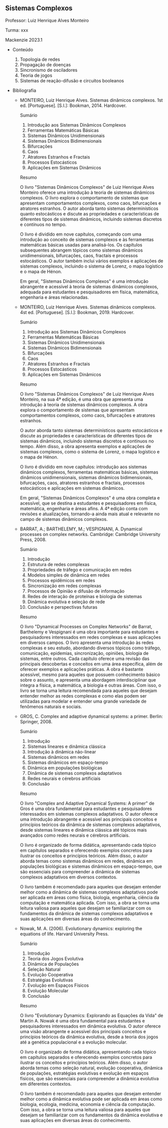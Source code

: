 ## Sistemas Complexos

Professor: Luiz Henrique Alves Monteiro

Turma: xxx

Mackenzie 2023.1

- Conteúdo
    1. Topologia de redes
    2. Propagação de doenças
    3. Sincronismo de osciladores
    4. Teoria de jogos
    5. Sistemas de reação-difusão e circuitos booleanos

- Bibliografia
    - MONTEIRO, Luiz Henrique Alves. Sistemas dinâmicos complexos. 1st ed. [Portuguese]. [S.l.]: Bookman, 2014. Hardcover.

        Sumário

        1. Introdução aos Sistemas Dinâmicos Complexos
        2. Ferramentas Matemáticas Básicas
        3. Sistemas Dinâmicos Unidimensionais
        4. Sistemas Dinâmicos Bidimensionais
        5. Bifurcações
        6. Caos
        7. Atratores Estranhos e Fractais
        8. Processos Estocásticos
        9. Aplicações em Sistemas Dinâmicos

        Resumo

        O livro "Sistemas Dinâmicos Complexos" de Luiz Henrique Alves Monteiro oferece uma introdução à teoria de sistemas dinâmicos complexos. O livro explora o comportamento de sistemas que apresentam comportamentos complexos, como caos, bifurcações e atratores estranhos. O autor aborda tanto sistemas determinísticos quanto estocásticos e discute as propriedades e características de diferentes tipos de sistemas dinâmicos, incluindo sistemas discretos e contínuos no tempo.

        O livro é dividido em nove capítulos, começando com uma introdução ao conceito de sistemas complexos e às ferramentas matemáticas básicas usadas para analisá-los. Os capítulos subsequentes abrangem tópicos como sistemas dinâmicos unidimensionais, bifurcações, caos, fractais e processos estocásticos. O autor também inclui vários exemplos e aplicações de sistemas complexos, incluindo o sistema de Lorenz, o mapa logístico e o mapa de Hénon.

        Em geral, "Sistemas Dinâmicos Complexos" é uma introdução abrangente e acessível à teoria de sistemas dinâmicos complexos, adequada para estudantes e pesquisadores em física, matemática, engenharia e áreas relacionadas.

    - MONTEIRO, Luiz Henrique Alves. Sistemas dinâmicos complexos. 4st ed. [Portuguese]. [S.l.]: Bookman, 2019. Hardcover.

        Sumário

        1. Introdução aos Sistemas Dinâmicos Complexos
        2. Ferramentas Matemáticas Básicas
        3. Sistemas Dinâmicos Unidimensionais
        4. Sistemas Dinâmicos Bidimensionais
        5. Bifurcações
        6. Caos
        7. Atratores Estranhos e Fractais
        8. Processos Estocásticos
        9. Aplicações em Sistemas Dinâmicos

        Resumo

        O livro "Sistemas Dinâmicos Complexos" de Luiz Henrique Alves Monteiro, na sua 4ª edição, é uma obra que apresenta uma introdução à teoria de sistemas dinâmicos complexos. A obra explora o comportamento de sistemas que apresentam comportamentos complexos, como caos, bifurcações e atratores estranhos.

        O autor aborda tanto sistemas determinísticos quanto estocásticos e discute as propriedades e características de diferentes tipos de sistemas dinâmicos, incluindo sistemas discretos e contínuos no tempo. Além disso, a obra apresenta exemplos e aplicações de sistemas complexos, como o sistema de Lorenz, o mapa logístico e o mapa de Hénon.

        O livro é dividido em nove capítulos: introdução aos sistemas dinâmicos complexos, ferramentas matemáticas básicas, sistemas dinâmicos unidimensionais, sistemas dinâmicos bidimensionais, bifurcações, caos, atratores estranhos e fractais, processos estocásticos e aplicações em sistemas dinâmicos.

        Em geral, "Sistemas Dinâmicos Complexos" é uma obra completa e acessível, que se destina a estudantes e pesquisadores em física, matemática, engenharia e áreas afins. A 4ª edição conta com revisões e atualizações, tornando-a ainda mais atual e relevante no campo de sistemas dinâmicos complexos.

    - BARRAT, A.; BARTHELEMY, M.; VESPIGNANI, A. Dynamical processes on complex networks. Cambridge: Cambridge University Press, 2008.

        Sumário

        1. Introdução
        2. Estrutura de redes complexas
        3. Propriedades de tráfego e comunicação em redes
        4. Modelos simples de dinâmica em redes
        5. Processos epidêmicos em redes
        6. Sincronização em redes complexas
        7. Processos de Opinião e difusão de informação
        8. Redes de interação de proteínas e biologia de sistemas
        9. Dinâmica evolutiva e seleção de rede
        10. Conclusão e perspectivas futuras

        Resumo

        O livro "Dynamical Processes on Complex Networks" de Barrat, Barthelemy e Vespignani é uma obra importante para estudantes e pesquisadores interessados em redes complexas e suas aplicações em diversos campos. O livro apresenta uma introdução às redes complexas e seu estudo, abordando diversos tópicos como tráfego, comunicação, epidemias, sincronização, opiniões, biologia de sistemas, entre outros. Cada capítulo oferece uma revisão das principais descobertas e conceitos em uma área específica, além de oferecer exemplos e aplicações práticas. A obra é bastante acessível, mesmo para aqueles que possuem conhecimento básico sobre o assunto, e apresenta uma abordagem interdisciplinar que integra a física, a matemática, a biologia e outras áreas. Com isso, o livro se torna uma leitura recomendada para aqueles que desejam entender melhor as redes complexas e como elas podem ser utilizadas para modelar e entender uma grande variedade de fenômenos naturais e sociais.

    - GROS, C. Complex and adaptive dynamical systems: a primer. Berlin: Springer, 2008.

        Sumário

        1. Introdução
        2. Sistemas lineares e dinâmica clássica
        3. Introdução à dinâmica não-linear
        4. Sistemas dinâmicos em redes
        5. Sistemas dinâmicos em espaço-tempo
        6. Dinâmica em populações biológicas
        7. Dinâmica de sistemas complexos adaptativos
        8. Redes neurais e cérebros artificiais
        9. Conclusão

        Resumo

        O livro "Complex and Adaptive Dynamical Systems: A primer" de Gros é uma obra fundamental para estudantes e pesquisadores interessados em sistemas complexos adaptativos. O autor oferece uma introdução abrangente e acessível aos principais conceitos e princípios teóricos da dinâmica de sistemas complexos adaptativos, desde sistemas lineares e dinâmica clássica até tópicos mais avançados como redes neurais e cérebros artificiais.

        O livro é organizado de forma didática, apresentando cada tópico em capítulos separados e oferecendo exemplos concretos para ilustrar os conceitos e princípios teóricos. Além disso, o autor aborda temas como sistemas dinâmicos em redes, dinâmica em populações biológicas e sistemas dinâmicos em espaço-tempo, que são essenciais para compreender a dinâmica de sistemas complexos adaptativos em diversos contextos.

        O livro também é recomendado para aqueles que desejam entender melhor como a dinâmica de sistemas complexos adaptativos pode ser aplicada em áreas como física, biologia, engenharia, ciência da computação e matemática aplicada. Com isso, a obra se torna uma leitura valiosa para aqueles que desejam se familiarizar com os fundamentos da dinâmica de sistemas complexos adaptativos e suas aplicações em diversas áreas do conhecimento.

    - Nowak, M. A. (2006). Evolutionary dynamics: exploring the equations of life. Harvard University Press.

        Sumário

        1. Introdução
        2. Teoria dos Jogos Evolutiva
        3. Dinâmica de Populações
        4. Seleção Natural
        5. Evolução Cooperativa
        6. Estratégias Evolutivas
        7. Evolução em Espaços Físicos
        8. Evolução Molecular
        9. Conclusão

        Resumo

        O livro "Evolutionary Dynamics: Explorando as Equações da Vida" de Martin A. Nowak é uma obra fundamental para estudantes e pesquisadores interessados em dinâmica evolutiva. O autor oferece uma visão abrangente e acessível dos principais conceitos e princípios teóricos da dinâmica evolutiva, desde a teoria dos jogos até a genética populacional e a evolução molecular.

        O livro é organizado de forma didática, apresentando cada tópico em capítulos separados e oferecendo exemplos concretos para ilustrar os conceitos e princípios teóricos. Além disso, o autor aborda temas como seleção natural, evolução cooperativa, dinâmica de populações, estratégias evolutivas e evolução em espaços físicos, que são essenciais para compreender a dinâmica evolutiva em diferentes contextos.

        O livro também é recomendado para aqueles que desejam entender melhor como a dinâmica evolutiva pode ser aplicada em áreas como biologia, ecologia, medicina, economia e ciência da computação. Com isso, a obra se torna uma leitura valiosa para aqueles que desejam se familiarizar com os fundamentos da dinâmica evolutiva e suas aplicações em diversas áreas do conhecimento.

